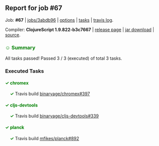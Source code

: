 ## Report for job #67

Job: **#67** | [jobs/3abdb96](https://github.com/cljs-oss/canary/commit/3abdb969d39ef575f2cd4dba745930dc1632eee1) | [options](options.edn) | [tasks](tasks.edn) | [travis log](https://travis-ci.org/cljs-oss/canary/builds/255426368).

Compiler: **ClojureScript 1.9.822-b3c7667** | [release page](https://github.com/cljs-oss/canary/releases/tag/r1.9.822-b3c7667) | [jar download](https://github.com/cljs-oss/canary/releases/download/r1.9.822-b3c7667/clojurescript-1.9.822-b3c7667.jar) | [source](https://github.com/darwin/clojurescript/commit/b3c7667bd781af8181d126bf3040c26fafdefd39).

### <b style='color:green'>☺ Summary</b>

All tasks passed! Passed 3 / 3 (executed) of total 3 tasks.

### Executed Tasks

#### <b style='color:green'>&#x2713; chromex</b>
&nbsp;&nbsp;&nbsp;&nbsp;<b style='color:green'>&#x2713;</b> Travis build [binaryage/chromex#397](https://travis-ci.org/binaryage/chromex/builds/255429054)<br>

#### <b style='color:green'>&#x2713; cljs-devtools</b>
&nbsp;&nbsp;&nbsp;&nbsp;<b style='color:green'>&#x2713;</b> Travis build [binaryage/cljs-devtools#339](https://travis-ci.org/binaryage/cljs-devtools/builds/255429053)<br>

#### <b style='color:green'>&#x2713; planck</b>
&nbsp;&nbsp;&nbsp;&nbsp;<b style='color:green'>&#x2713;</b> Travis build [mfikes/planck#892](https://travis-ci.org/mfikes/planck/builds/255429047)<br>